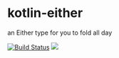 # kotlin-either

an Either type for you to fold all day

[![Build Status](https://travis-ci.org/adelnizamutdinov/kotlin-either.svg?branch=master)](https://travis-ci.org/adelnizamutdinov/kotlin-either)
[![](https://jitpack.io/v/adelnizamutdinov/kotlin-either.svg)](https://jitpack.io/#adelnizamutdinov/kotlin-either)
